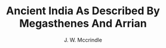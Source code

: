 ---
title: "Ancient India As Described By Megasthenes And Arrian"
author: ["J. W. Mccrindle"]
year: 1877
language: ["English"]
genre: ["Literature"]
description: "J.W. McCrindle's 1877 compilation reconstructs ancient Greek accounts of Mauryan India from fragments of Megasthenes' lost Indica (c. 300 BCE) preserved in later authors. These eyewitness observations of Chandragupta Maurya's court, Indian society, and natural history provide invaluable non-Indian perspectives on ancient India, supplemented by Arrian's account of Alexander's Indian campaigns and their aftermath."
collections: ['modern-literature']
sources:
  - name: "Internet Archive"
    url: "https://archive.org/details/in.ernet.dli.2015.47090"
    type: "other"
references:
  - name: "Wikipedia: Indica (Megasthenes)"
    url: "https://en.wikipedia.org/wiki/Indica_(Megasthenes)"
    type: "wikipedia"
  - name: "Wikipedia: Megasthenes"
    url: "https://en.wikipedia.org/wiki/Megasthenes"
    type: "wikipedia"
  - name: "Wikipedia: Arrian"
    url: "https://en.wikipedia.org/wiki/Arrian"
    type: "wikipedia"
  - name: "Open Library: Ancient India As Described"
    url: "https://openlibrary.org/search?q=Ancient+India+As+Described+By+Megasthenes+J+W+Mccrindle"
    type: "other"
featured: false
publishDate: 2025-10-30
tags: ['classical', 'literature']
---